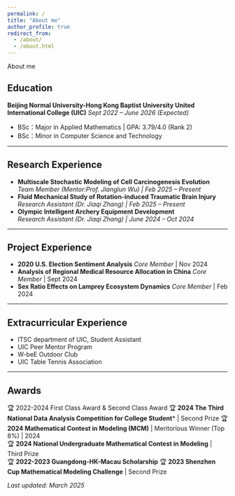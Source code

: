 ```yaml
---
permalink: /
title: "About me"
author_profile: true
redirect_from: 
  - /about/
  - /about.html
---
```

About me
## Education
**Beijing Normal University-Hong Kong Baptist University United International College (UIC)** 
*Sept 2022 – June 2026 (Expected)*  
* BSc：Major in Applied Mathematics | GPA: 3.79/4.0 (Rank 2)  
* BSc：Minor in Computer Science and Technology  

---

## Research Experience
* **Multiscale Stochastic Modeling of Cell Carcinogenesis Evolution**  
  *Team Member (Mentor:Prof. Jianglun Wu) | Feb 2025 – Present*    
* **Fluid Mechanical Study of Rotation-induced Traumatic Brain Injury**  
  *Research Assistant (Dr. Jiaqi Zhang) | Feb 2025 – Present*  
* **Olympic Intelligent Archery Equipment Development**  
  *Research Assistant (Dr. Jiaqi Zhang) | June 2024 – Oct 2024*  
  

---

## Project Experience
* **2020 U.S. Election Sentiment Analysis** 
  *Core Member* | Nov 2024
* **Analysis of Regional Medical Resource Allocation in China** 
  *Core Member* | Sept 2024
* **Sex Ratio Effects on Lamprey Ecosystem Dynamics** 
  *Core Member* | Feb 2024 
 

---

## Extracurricular Experience
- ITSC department of UIC, Student Assistant
- UIC Peer Mentor Program
- W-beE Outdoor Club
- UIC Table Tennis Association


---

## Awards
🏆 2022-2024 First Class Award & Second Class Award
🏆 **2024 The Third National Data Analysis Competition for College Student*** | Second Prize
🏆 **2024 Mathematical Contest in Modeling (MCM)** | Meritorious Winner (Top 8%) | 2024  
🏆 **2024 National Undergraduate Mathematical Contest in Modeling** | Third Prize  
🏆 **2022-2023 Guangdong-HK-Macau Scholarship** 
🏆 **2023 Shenzhen Cup Mathematical Modeling Challenge** | Second Prize


*Last updated: March 2025*  

